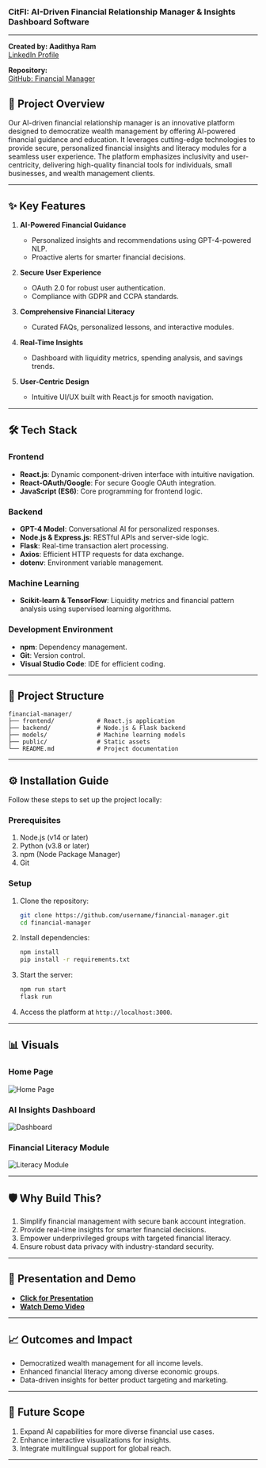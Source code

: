 ### CitFI: AI-Driven Financial Relationship Manager & Insights Dashboard Software

---
**Created by: Aadithya Ram**  
[LinkedIn Profile](https://linkedin.com/in/aadiithyyya)  

**Repository:**  
[GitHub: Financial Manager](#)
## 🌟 Project Overview

Our AI-driven financial relationship manager is an innovative platform designed to democratize wealth management by offering AI-powered financial guidance and education. It leverages cutting-edge technologies to provide secure, personalized financial insights and literacy modules for a seamless user experience. The platform emphasizes inclusivity and user-centricity, delivering high-quality financial tools for individuals, small businesses, and wealth management clients.

---

## ✨ Key Features

1. **AI-Powered Financial Guidance**  
   - Personalized insights and recommendations using GPT-4-powered NLP.  
   - Proactive alerts for smarter financial decisions.  

2. **Secure User Experience**  
   - OAuth 2.0 for robust user authentication.  
   - Compliance with GDPR and CCPA standards.  

3. **Comprehensive Financial Literacy**  
   - Curated FAQs, personalized lessons, and interactive modules.  

4. **Real-Time Insights**  
   - Dashboard with liquidity metrics, spending analysis, and savings trends.  

5. **User-Centric Design**  
   - Intuitive UI/UX built with React.js for smooth navigation.  

---

## 🛠️ Tech Stack

### Frontend  
- **React.js**: Dynamic component-driven interface with intuitive navigation.  
- **React-OAuth/Google**: For secure Google OAuth integration.  
- **JavaScript (ES6)**: Core programming for frontend logic.  

### Backend  
- **GPT-4 Model**: Conversational AI for personalized responses.  
- **Node.js & Express.js**: RESTful APIs and server-side logic.  
- **Flask**: Real-time transaction alert processing.  
- **Axios**: Efficient HTTP requests for data exchange.  
- **dotenv**: Environment variable management.

### Machine Learning  
- **Scikit-learn & TensorFlow**: Liquidity metrics and financial pattern analysis using supervised learning algorithms.

### Development Environment  
- **npm**: Dependency management.  
- **Git**: Version control.  
- **Visual Studio Code**: IDE for efficient coding.  

---

## 📂 Project Structure

```
financial-manager/
├── frontend/            # React.js application
├── backend/             # Node.js & Flask backend
├── models/              # Machine learning models
├── public/              # Static assets
└── README.md            # Project documentation
```

---

## ⚙️ Installation Guide

Follow these steps to set up the project locally:

### Prerequisites  
1. Node.js (v14 or later)  
2. Python (v3.8 or later)  
3. npm (Node Package Manager)  
4. Git  

### Setup  
1. Clone the repository:  
   ```bash
   git clone https://github.com/username/financial-manager.git
   cd financial-manager
   ```

2. Install dependencies:  
   ```bash
   npm install
   pip install -r requirements.txt
   ```

3. Start the server:  
   ```bash
   npm run start
   flask run
   ```

4. Access the platform at `http://localhost:3000`.

---

## 📊 Visuals

### Home Page  
![Home Page](images/home_page.png)  

### AI Insights Dashboard  
![Dashboard](images/insights_dashboard.png)  

### Financial Literacy Module  
![Literacy Module](images/literacy_guidance.png)  


---

## 🛡️ Why Build This?  
1. Simplify financial management with secure bank account integration.  
2. Provide real-time insights for smarter financial decisions.  
3. Empower underprivileged groups with targeted financial literacy.  
4. Ensure robust data privacy with industry-standard security.

---

## 📑 Presentation and Demo  
- **[Click for Presentation](#)**  
- **[Watch Demo Video](#)**  

---

## 📈 Outcomes and Impact  
- Democratized wealth management for all income levels.  
- Enhanced financial literacy among diverse economic groups.  
- Data-driven insights for better product targeting and marketing.  

---

## 🚀 Future Scope  
1. Expand AI capabilities for more diverse financial use cases.  
2. Enhance interactive visualizations for insights.  
3. Integrate multilingual support for global reach.  

---
